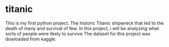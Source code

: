 # titanic
This is my first python project. 
The historic Titanic shipwreck that led to the death of many and survival of few. In this project, i will be anaiyzing what sorts of people were likely to survive 
The dataset for this project was dowloaded from kaggle. 
